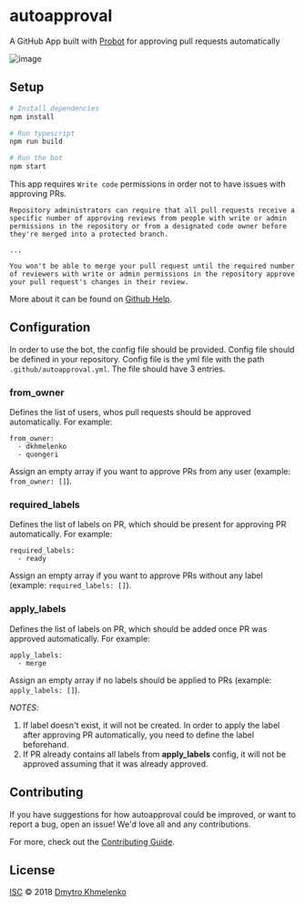 # autoapproval

A GitHub App built with [Probot](https://github.com/probot/probot) for approving pull requests automatically

![image](https://user-images.githubusercontent.com/4306809/50573484-13a0a100-0dd5-11e9-8ef3-aad5069e83e3.png)

## Setup

```sh
# Install dependencies
npm install

# Run typescript
npm run build

# Run the bot
npm start
```

This app requires `Write code` permissions in order not to have issues with approving PRs.
```
Repository administrators can require that all pull requests receive a specific number of approving reviews from people with write or admin permissions in the repository or from a designated code owner before they're merged into a protected branch.

...

You won't be able to merge your pull request until the required number of reviewers with write or admin permissions in the repository approve your pull request's changes in their review.
```

More about it can be found on [Github Help](https://help.github.com/en/articles/about-pull-request-reviews#required-reviews).

## Configuration

In order to use the bot, the config file should be provided. Config file should be defined in your repository. Config file is the yml file with the path `.github/autoapproval.yml`. The file should have 3 entries.

### from_owner
Defines the list of users, whos pull requests should be approved automatically. For example:
```
from_owner:
  - dkhmelenko
  - quongeri
```
Assign an empty array if you want to approve PRs from any user (example: `from_owner: []`).

### required_labels
Defines the list of labels on PR, which should be present for approving PR automatically. For example:
```
required_labels:
  - ready
```
Assign an empty array if you want to approve PRs without any label (example: `required_labels: []`).

### apply_labels
Defines the list of labels on PR, which should be added once PR was approved automatically. For example:
```
apply_labels:
  - merge
```
Assign an empty array if no labels should be applied to PRs (example: `apply_labels: []`).

_NOTES_: 
1. If label doesn't exist, it will not be created. In order to apply the label after approving PR automatically, you need to define the label beforehand.
2. If PR already contains all labels from **apply_labels** config, it will not be approved assuming that it was already approved.

## Contributing

If you have suggestions for how autoapproval could be improved, or want to report a bug, open an issue! We'd love all and any contributions.

For more, check out the [Contributing Guide](CONTRIBUTING.md).

## License

[ISC](LICENSE) © 2018 [Dmytro Khmelenko](https://dkhmelenko.github.io/)

